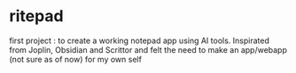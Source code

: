 # ritepad
first project : to create a working notepad app using AI tools. Inspirated from Joplin, Obsidian and Scrittor and felt the need to make an app/webapp (not sure as of now) for my own self
